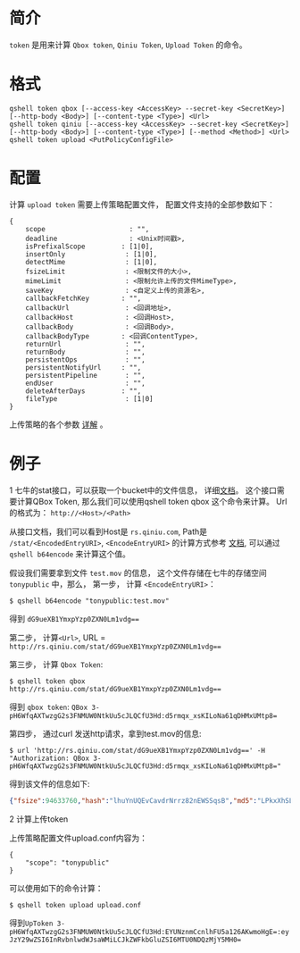 # 简介
`token` 是用来计算 `Qbox token`, `Qiniu Token`, `Upload Token` 的命令。

# 格式
```
qshell token qbox [--access-key <AccessKey> --secret-key <SecretKey>] [--http-body <Body>] [--content-type <Type>] <Url>
qshell token qiniu [--access-key <AccessKey> --secret-key <SecretKey>] [--http-body <Body>] [--content-type <Type>] [--method <Method>] <Url>
qshell token upload <PutPolicyConfigFile>
```

# 配置
计算 `upload token` 需要上传策略配置文件， 配置文件支持的全部参数如下：
```
{
	scope                     : "",
	deadline                  : <Unix时间戳>,
	isPrefixalScope         : [1|0],
	insertOnly               : [1|0],
	detectMime               : [1|0],
	fsizeLimit               : <限制文件的大小>,
	mimeLimit                : <限制允许上传的文件MimeType>,
	saveKey                  : <自定义上传的资源名>,
	callbackFetchKey        : "",
	callbackUrl              : <回调地址>,
	callbackHost             : <回调Host>,
	callbackBody             : <回调Body>,
	callbackBodyType        : <回调ContentType>,
	returnUrl                : "",
	returnBody               : "",
	persistentOps            : "",
	persistentNotifyUrl     : "",
	persistentPipeline       : "",
	endUser                  : "",
	deleteAfterDays         : "",
	fileType                 : [1|0]
}
```

上传策略的各个参数 [详解](https://developer.qiniu.com/kodo/manual/1206/put-policy) 。

# 例子
1 七牛的stat接口，可以获取一个bucket中的文件信息， 详细[文档](https://developer.qiniu.com/kodo/api/1308/stat)。
这个接口需要计算QBox Token, 那么我们可以使用qshell token qbox <Url>这个命令来计算。
Url的格式为： `http://<Host>/<Path>`

从接口文档，我们可以看到Host是 `rs.qiniu.com`,  Path是 `/stat/<EncodedEntryURI>`, `<EncodeEntryURI>` 的计算方式参考
[文档](https://developer.qiniu.com/kodo/api/1276/data-format), 可以通过`qshell b64encode` 来计算这个值。

假设我们需要拿到文件 `test.mov` 的信息， 这个文件存储在七牛的存储空间 `tonypublic` 中，那么，
第一步， 计算 `<EncodeEntryURI>`：
```
$ qshell b64encode "tonypublic:test.mov"
```
得到 `dG9ueXB1YmxpYzp0ZXN0Lm1vdg==`

第二步， 计算`<Url>`, URL = `http://rs.qiniu.com/stat/dG9ueXB1YmxpYzp0ZXN0Lm1vdg==`

第三步， 计算 `Qbox Token`:
```
$ qshell token qbox http://rs.qiniu.com/stat/dG9ueXB1YmxpYzp0ZXN0Lm1vdg==
```

得到 `qbox token`: `QBox 3-pH6WfqAXTwzgG2s3FNMUW0NtkUu5cJLQCfU3Hd:d5rmqx_xsKILoNa61qDHMxUMtp8=`

第四步， 通过curl 发送http请求，拿到test.mov的信息:
```
$ url 'http://rs.qiniu.com/stat/dG9ueXB1YmxpYzp0ZXN0Lm1vdg==' -H "Authorization: QBox 3-pH6WfqAXTwzgG2s3FNMUW0NtkUu5cJLQCfU3Hd:d5rmqx_xsKILoNa61qDHMxUMtp8="
```

得到该文件的信息如下:
```json
{"fsize":94633760,"hash":"lhuYnUQEvCavdrNrrz82nEWSSqsB","md5":"LPkxXhSLb5fb9fxrLUghkA==","mimeType":"text/html","putTime":15289618585925391,"type":0}
```

2 计算上传token

上传策略配置文件upload.conf内容为：
```
{
    "scope": "tonypublic"
}
```

可以使用如下的命令计算：
```
$ qshell token upload upload.conf
```

得到`UpToken 3-pH6WfqAXTwzgG2s3FNMUW0NtkUu5cJLQCfU3Hd:EYUNznmCcnlhFU5a126AKwmoHgE=:eyJzY29wZSI6InRvbnlwdWJsaWMiLCJkZWFkbGluZSI6MTU0NDQzMjY5MH0=`
